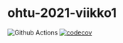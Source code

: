 # ohtu-2021-viikko1

![Github Actions](https://github.com/K123AsJ0k1/ohtu-2021-viikko1/workflows/Java%20CI%20with%20Gradle/badge.svg)
[![codecov](https://codecov.io/gh/K123AsJ0k1/ohtu-2021-viikko1/branch/main/graph/badge.svg?token=NL1TY9E4LR)](https://codecov.io/gh/K123AsJ0k1/ohtu-2021-viikko1)
